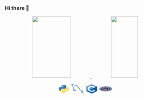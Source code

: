 ### Hi there 👋
<div align="center">
  <a href="https://github.com/alineghidetti">
  <img width="49%" height="195px" src="https://github-readme-stats.vercel.app/api?username=alineghidetti&show_icons=true&count_private=true&hide_border=true&title_color=d08326&icon_color=d08326&text_color=c9d1d9&bg_color=0d1117"/> 
  <img width="41%" height="195px" src="https://github-readme-stats.vercel.app/api/top-langs/?username=alineghidetti&layout=compact&hide_border=true&title_color=d08326&text_color=d08326&bg_color=0d1117" />
<a/>
</div>

<div align="center" style="display: inline_block"><br>

  <img align="center" alt="Aline-Python" height="30" width="40" src="https://raw.githubusercontent.com/devicons/devicon/master/icons/python/python-original.svg"/>
  <a/>
  <img align="center" alt="Aline-MySql" height="30" width="40" src="https://raw.githubusercontent.com/devicons/devicon/master/icons/mysql/mysql-plain.svg"/>
  <a/>
  <img align="center" alt="Aline-Python" height="30" width="40" src="https://raw.githubusercontent.com/devicons/devicon/master/icons/c/c-original.svg"/>
  <a/>
   <img align="center" alt="Aline-Php" height="30" width="40" src="https://raw.githubusercontent.com/devicons/devicon/master/icons/php/php-original.svg"/>
  <a/>

